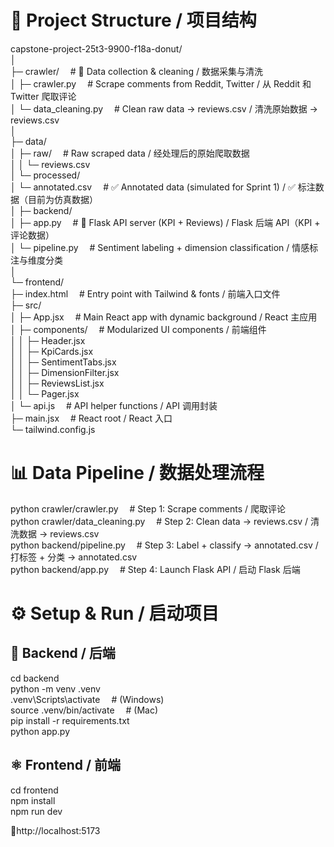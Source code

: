 # 📁 Project Structure / 项目结构 #

capstone-project-25t3-9900-f18a-donut/<br>
│<br>
├─ crawler/                   &emsp;# 🐍 Data collection & cleaning / 数据采集与清洗<br>
│   ├─ crawler.py             &emsp;# Scrape comments from Reddit, Twitter / 从 Reddit 和 Twitter 爬取评论<br>
│   └─ data_cleaning.py       &emsp;# Clean raw data -> reviews.csv / 清洗原始数据 -> reviews.csv<br>
│<br>
├─ data/<br>
│   ├─ raw/                   &emsp;# Raw scraped data / 经处理后的原始爬取数据<br>
│   │   └─ reviews.csv<br>
│   └─ processed/<br>
│       └─ annotated.csv      &emsp;# ✅ Annotated data (simulated for Sprint 1) / ✅ 标注数据（目前为仿真数据）<br>
│
├─ backend/<br>
│   ├─ app.py                 &emsp;# 🚀 Flask API server (KPI + Reviews) / Flask 后端 API（KPI + 评论数据）<br>
│   └─ pipeline.py            &emsp;# Sentiment labeling + dimension classification / 情感标注与维度分类<br>
│<br>
└─ frontend/<br>
    ├─ index.html             &emsp;# Entry point with Tailwind & fonts / 前端入口文件<br>
    ├─ src/<br>
    │   ├─ App.jsx            &emsp;# Main React app with dynamic background / React 主应用<br>
    │   ├─ components/        &emsp;# Modularized UI components / 前端组件<br>
    │   │   ├─ Header.jsx<br>
    │   │   ├─ KpiCards.jsx<br>
    │   │   ├─ SentimentTabs.jsx<br>
    │   │   ├─ DimensionFilter.jsx<br>
    │   │   ├─ ReviewsList.jsx<br>
    │   │   └─ Pager.jsx<br>
    │   └─ api.js             &emsp;# API helper functions / API 调用封装<br>
    ├─ main.jsx               &emsp;# React root / React 入口<br>
    └─ tailwind.config.js<br>



# 📊 Data Pipeline / 数据处理流程 #

python crawler/crawler.py          &emsp;# Step 1: Scrape comments / 爬取评论<br>
python crawler/data_cleaning.py    &emsp;# Step 2: Clean data -> reviews.csv / 清洗数据 -> reviews.csv<br>
python backend/pipeline.py         &emsp;# Step 3: Label + classify -> annotated.csv / 打标签 + 分类 -> annotated.csv<br>
python backend/app.py              &emsp;# Step 4: Launch Flask API / 启动 Flask 后端<br>

# ⚙️ Setup & Run / 启动项目 #

## 🐍 Backend / 后端 ##
cd backend<br>
python -m venv .venv<br>
.venv\Scripts\activate   &emsp;# (Windows)<br>
source .venv/bin/activate    &emsp;# (Mac)<br>
pip install -r requirements.txt<br>
python app.py<br>

## ⚛️ Frontend / 前端 ##
cd frontend<br>
npm install<br>
npm run dev<br>

📍http://localhost:5173